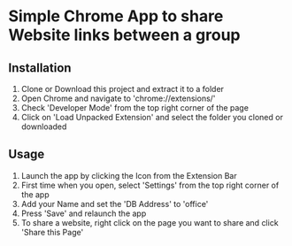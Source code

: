 # Simple Chrome App to share Website links between a group

## Installation
1. Clone or Download this project and extract it to a folder
2. Open Chrome and navigate to 'chrome://extensions/'
3. Check 'Developer Mode' from the top right corner of the page
4. Click on 'Load Unpacked Extension' and select the folder you cloned or downloaded

## Usage
1. Launch the app by clicking the Icon from the Extension Bar
2. First time when you open, select 'Settings' from the top right corner of the app
3. Add your Name and set the 'DB Address' to 'office'
3. Press 'Save' and relaunch the app
4. To share a website, right click on the page you want to share and click 'Share this Page'